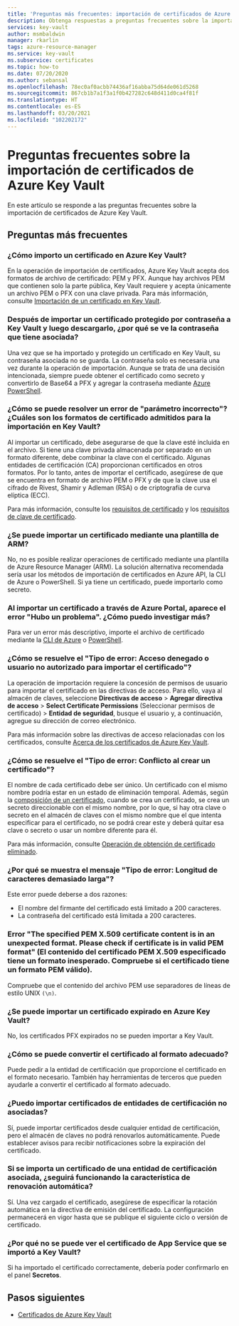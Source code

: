 ```yaml
---
title: 'Preguntas más frecuentes: importación de certificados de Azure Key Vault'
description: Obtenga respuestas a preguntas frecuentes sobre la importación de certificados de Azure Key Vault.
services: key-vault
author: msmbaldwin
manager: rkarlin
tags: azure-resource-manager
ms.service: key-vault
ms.subservice: certificates
ms.topic: how-to
ms.date: 07/20/2020
ms.author: sebansal
ms.openlocfilehash: 78ec0af0acbb74436af16abba75d64de061d5268
ms.sourcegitcommit: 867cb1b7a1f3a1f0b427282c648d411d0ca4f81f
ms.translationtype: HT
ms.contentlocale: es-ES
ms.lasthandoff: 03/20/2021
ms.locfileid: "102202172"
---
```

# <a name="importing-azure-key-vault-certificates-faq"></a>Preguntas frecuentes sobre la importación de certificados de Azure Key Vault

En este artículo se responde a las preguntas frecuentes sobre la importación de certificados de Azure Key Vault.

## <a name="frequently-asked-questions"></a>Preguntas más frecuentes

### <a name="how-can-i-import-a-certificate-in-azure-key-vault"></a>¿Cómo importo un certificado en Azure Key Vault?

En la operación de importación de certificados, Azure Key Vault acepta dos formatos de archivo de certificado: PEM y PFX. Aunque hay archivos PEM que contienen solo la parte pública, Key Vault requiere y acepta únicamente un archivo PEM o PFX con una clave privada. Para más información, consulte [Importación de un certificado en Key Vault](./tutorial-import-certificate.md#import-a-certificate-to-key-vault).

### <a name="after-i-import-a-password-protected-certificate-to-key-vault-and-then-download-it-why-cant-i-see-the-password-thats-associated-with-it"></a>Después de importar un certificado protegido por contraseña a Key Vault y luego descargarlo, ¿por qué se ve la contraseña que tiene asociada?
    
Una vez que se ha importado y protegido un certificado en Key Vault, su contraseña asociada no se guarda. La contraseña solo es necesaria una vez durante la operación de importación. Aunque se trata de una decisión intencionada, siempre puede obtener el certificado como secreto y convertirlo de Base64 a PFX y agregar la contraseña mediante [Azure PowerShell](https://social.technet.microsoft.com/wiki/contents/articles/37431.exporting-azure-app-service-certificates.aspx).

### <a name="how-can-i-resolve-a-bad-parameter-error-what-are-the-supported-certificate-formats-for-importing-to-key-vault"></a>¿Cómo se puede resolver un error de "parámetro incorrecto"? ¿Cuáles son los formatos de certificado admitidos para la importación en Key Vault?

Al importar un certificado, debe asegurarse de que la clave esté incluida en el archivo. Si tiene una clave privada almacenada por separado en un formato diferente, debe combinar la clave con el certificado. Algunas entidades de certificación (CA) proporcionan certificados en otros formatos. Por lo tanto, antes de importar el certificado, asegúrese de que se encuentra en formato de archivo PEM o PFX y de que la clave usa el cifrado de Rivest, Shamir y Adleman (RSA) o de criptografía de curva elíptica (ECC). 

Para más información, consulte los [requisitos de certificado](./certificate-scenarios.md#formats-of-import-we-support) y los [requisitos de clave de certificado](../keys/about-keys.md).

###  <a name="can-i-import-a-certificate-by-using-an-arm-template"></a>¿Se puede importar un certificado mediante una plantilla de ARM?

No, no es posible realizar operaciones de certificado mediante una plantilla de Azure Resource Manager (ARM). La solución alternativa recomendada sería usar los métodos de importación de certificados en Azure API, la CLI de Azure o PowerShell. Si ya tiene un certificado, puede importarlo como secreto.

### <a name="when-i-import-a-certificate-via-the-azure-portal-i-get-a-something-went-wrong-error-how-can-i-investigate-further"></a>Al importar un certificado a través de Azure Portal, aparece el error "Hubo un problema". ¿Cómo puedo investigar más?
    
Para ver un error más descriptivo, importe el archivo de certificado mediante la [CLI de Azure](/cli/azure/keyvault/certificate#az-keyvault-certificate-import) o [PowerShell](/powershell/module/azurerm.keyvault/import-azurekeyvaultcertificate?view=azurermps-6.13.0).

### <a name="how-can-i-resolve-error-type-access-denied-or-user-is-unauthorized-to-import-certificate"></a>¿Cómo se resuelve el "Tipo de error: Acceso denegado o usuario no autorizado para importar el certificado"?
    
La operación de importación requiere la concesión de permisos de usuario para importar el certificado en las directivas de acceso. Para ello, vaya al almacén de claves, seleccione **Directivas de acceso** > **Agregar directiva de acceso** > **Select Certificate Permissions** (Seleccionar permisos de certificado)  > **Entidad de seguridad**, busque el usuario y, a continuación, agregue su dirección de correo electrónico. 

Para más información sobre las directivas de acceso relacionadas con los certificados, consulte [Acerca de los certificados de Azure Key Vault](./about-certificates.md#certificate-access-control).


### <a name="how-can-i-resolve-error-type-conflict-when-creating-a-certificate"></a>¿Cómo se resuelve el "Tipo de error: Conflicto al crear un certificado"?
    
El nombre de cada certificado debe ser único. Un certificado con el mismo nombre podría estar en un estado de eliminación temporal. Además, según la [composición de un certificado](./about-certificates.md#composition-of-a-certificate), cuando se crea un certificado, se crea un secreto direccionable con el mismo nombre, por lo que, si hay otra clave o secreto en el almacén de claves con el mismo nombre que el que intenta especificar para el certificado, no se podrá crear este y deberá quitar esa clave o secreto o usar un nombre diferente para él. 

Para más información, consulte [Operación de obtención de certificado eliminado](/rest/api/keyvault/getdeletedcertificate/getdeletedcertificate).

### <a name="why-am-i-getting-error-type-char-length-is-too-long"></a>¿Por qué se muestra el mensaje "Tipo de error: Longitud de caracteres demasiado larga"?
Este error puede deberse a dos razones:    
* El nombre del firmante del certificado está limitado a 200 caracteres.
* La contraseña del certificado está limitada a 200 caracteres.


### <a name="error-the-specified-pem-x509-certificate-content-is-in-an-unexpected-format-please-check-if-certificate-is-in-valid-pem-format"></a>Error "The specified PEM X.509 certificate content is in an unexpected format. Please check if certificate is in valid PEM format" (El contenido del certificado PEM X.509 especificado tiene un formato inesperado. Compruebe si el certificado tiene un formato PEM válido).
Compruebe que el contenido del archivo PEM use separadores de líneas de estilo UNIX `(\n)`.

### <a name="can-i-import-an-expired-certificate-to-azure-key-vault"></a>¿Se puede importar un certificado expirado en Azure Key Vault?
    
No, los certificados PFX expirados no se pueden importar a Key Vault.

### <a name="how-can-i-convert-my-certificate-to-the-proper-format"></a>¿Cómo se puede convertir el certificado al formato adecuado?

Puede pedir a la entidad de certificación que proporcione el certificado en el formato necesario. También hay herramientas de terceros que pueden ayudarle a convertir el certificado al formato adecuado.

### <a name="can-i-import-certificates-from-non-partner-cas"></a>¿Puedo importar certificados de entidades de certificación no asociadas?
Sí, puede importar certificados desde cualquier entidad de certificación, pero el almacén de claves no podrá renovarlos automáticamente. Puede establecer avisos para recibir notificaciones sobre la expiración del certificado.

### <a name="if-i-import-a-certificate-from-a-partner-ca-will-the-autorenewal-feature-still-work"></a>Si se importa un certificado de una entidad de certificación asociada, ¿seguirá funcionando la característica de renovación automática?
Sí. Una vez cargado el certificado, asegúrese de especificar la rotación automática en la directiva de emisión del certificado. La configuración permanecerá en vigor hasta que se publique el siguiente ciclo o versión de certificado.

### <a name="why-cant-i-see-the-app-service-certificate-that-i-imported-to-key-vault"></a>¿Por qué no se puede ver el certificado de App Service que se importó a Key Vault? 
Si ha importado el certificado correctamente, debería poder confirmarlo en el panel **Secretos**.


## <a name="next-steps"></a>Pasos siguientes

- [Certificados de Azure Key Vault](./about-certificates.md)

